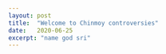 ```yaml
---
layout: post
title:  "Welcome to Chinmoy controversies"
date:   2020-06-25
excerpt: "name god sri"
---
```

